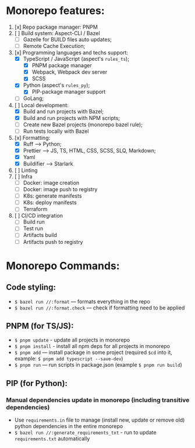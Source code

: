 # Monorepo features:

1. [x] Repo package manager: PNPM
1. [ ] Build system: Aspect-CLI / Bazel
    - [ ] Gazelle for BUILD files auto updates;
    - [ ] Remote Cache Execution;
1. [x] Programming languages and techs support:
    - [x] TypeScript / JavaScript (aspect's `rules_ts`);
      - [x] PNPM package manager
      - [x] Webpack, Webpack dev server
      - [x] SCSS
    - [x] Python (aspect's `rules_py`);
      - [x] PIP-package manager support
    - [ ] GoLang;
1. [ ] Local development:
    - [x] Build and run projects with Bazel;
    - [x] Build and run projects with NPM scripts;
    - [ ] Create new Bazel projects (monorepo bazel rule);
    - [ ] Run tests locally with Bazel
1. [x] Formatting:
    - [x] Ruff —> Python;
    - [x] Prettier —> JS, TS, HTML, CSS, SCSS, SLQ, Markdown;
    - [x] Yaml
    - [x] Buildifier —> Starlark
1. [ ] Linting
1. [ ] Infra
    - [ ] Docker: image creation
    - [ ] Docker: image push to registry
    - [ ] K8s: generate manifests
    - [ ] K8s: deploy manifests
    - [ ] Terraform
1. [ ] CI/CD integration
    - [ ] Build run
    - [ ] Test run
    - [ ] Artifacts build
    - [ ] Artifacts push to registry

# Monorepo Commands:
## Code styling:
  - `$ bazel run //:format` — formats everything in the repo
  - `$ bazel run //:format.check` — check if formatting need to be applied

## PNPM (for TS/JS):
  - `$ pnpm update` - update all projects in monorepo
  - `$ pnpm install` - install all npm deps for all projects in monorepo
  - `$ pnpm add` — install package in some project (required `$cd` into it, example: `$ pnpm add typescript --save-dev`)
  - `$ pnpm run` — run scripts in package.json (example `$ pnpm run build`)

## PIP (for Python):
  ### Manual dependencies update in monorepo (including transitive dependencies)
  - Use `requirements.in` file to manage (install new, update or remove old) python dependencies in the entire monorepo
  - `$ bazel run //:generate_requirements_txt` - run to update `requirements.txt` automatically
